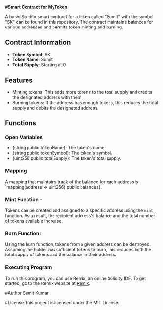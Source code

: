 **#Smart Contract for MyToken**

A basic Solidity smart contract for a token called "Sumit" with the symbol "SK" can be found in this repository. The contract maintains balances for various addresses and permits token minting and burning.

## Contract Information

- **Token Symbol**: SK 
- **Token Name**: Sumit
- **Total Supply**: Starting at 0

## Features

- Minting tokens: This adds more tokens to the total supply and credits the designated address with them.
- Burning tokens: If the address has enough tokens, this reduces the total supply and debits the designated address.

## Functions

### Open Variables

- {string public tokenName}: The token's name.
- {string public tokenSymbol}: The token's symbol.
- {uint256 public totalSupply}: The token's total supply.

### Mapping

A mapping that maintains track of the balance for each address is `mapping(address => uint256) public balances}.

### Mint Function - 

Tokens can be created and assigned to a specific address using the `mint` function. As a result, the recipient address's balance and the total number of tokens available increase.

### Burn Function: 

Using the burn function, tokens from a given address can be destroyed. Assuming the holder has sufficient tokens to burn, this reduces both the total supply of tokens and the balance in their address.

### Executing Program

To run this program, you can use Remix, an online Solidity IDE. To get started, go to the Remix website at [Remix](https://remix.ethereum.org/).

#Author
Sumit Kumar

#License
This project is licensed under the MIT License.


